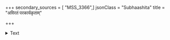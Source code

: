 +++
secondary_sources = [ "MSS_3366",]
jsonClass = "Subhaashita"
title = "अविरतं परकार्यकृताम्"

+++

<details><summary>Text</summary>

अविरतं परकार्यकृतां सतां मधुरिमातिशयेन वचोऽमृतम्।  
अपि च मानसमम्बुनिधिर्यशो विमलशारदचन्दिरचन्द्रिका॥
</details>
